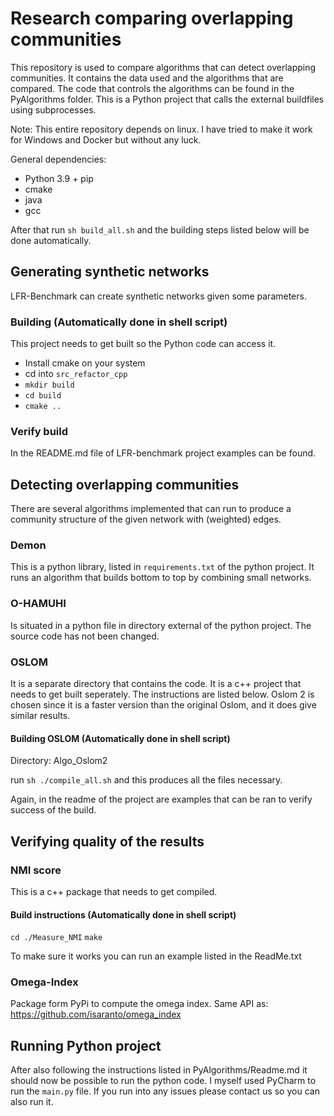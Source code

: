 # Research comparing overlapping communities

This repository is used to compare algorithms that can detect overlapping communities.
It contains the data used and the algorithms that are compared.
The code that controls the algorithms can be found in the PyAlgorithms folder. This is a Python project that calls the external buildfiles using subprocesses.

Note: This entire repository depends on linux. I have tried to make it work for Windows and Docker but without any luck.

General dependencies:

* Python 3.9 + pip
* cmake
* java
* gcc

After that run `sh build_all.sh` and the building steps listed below will be done automatically.

## Generating synthetic networks

LFR-Benchmark can create synthetic networks given some parameters.

### Building (Automatically done in shell script)

This project needs to get built so the Python code can access it.

* Install cmake on your system
* cd into `src_refactor_cpp`
* `mkdir build`
* `cd build`
* `cmake ..`

### Verify build

In the README.md file of LFR-benchmark project examples can be found.

## Detecting overlapping communities

There are several algorithms implemented that can run to produce a community structure of the given network with (weighted) edges.

### Demon

This is a python library, listed in `requirements.txt` of the python project. It runs an algorithm that builds bottom to top by combining small networks.

### O-HAMUHI

Is situated in a python file in directory external of the python project. The source code has not been changed.

### OSLOM

It is a separate directory that contains the code. It is a c++ project that needs to get built seperately. The instructions are listed below. Oslom 2 is chosen since it is a faster version than the original Oslom, and it does give similar results.

#### Building OSLOM (Automatically done in shell script)

Directory: Algo_Oslom2

run `sh ./compile_all.sh` and this produces all the files necessary.

Again, in the readme of the project are examples that can be ran to verify success of the build.

## Verifying quality of the results

### NMI score

This is a c++ package that needs to get compiled.

#### Build instructions (Automatically done in shell script)

`cd ./Measure_NMI`
`make`

To make sure it works you can run an example listed in the ReadMe.txt

### Omega-Index

Package form PyPi to compute the omega index.
Same API as: https://github.com/isaranto/omega_index

## Running Python project

After also following the instructions listed in PyAlgorithms/Readme.md it should now be possible to run the python code. I myself used PyCharm to run the `main.py` file. If you run into any issues please contact us so you can also run it.
